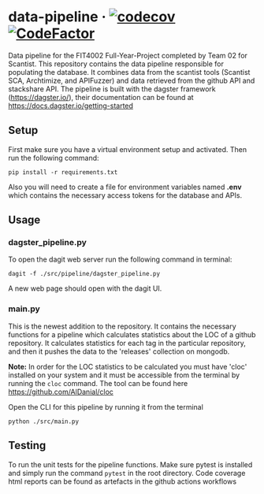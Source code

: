 # data-pipeline &middot; [![codecov](https://codecov.io/gh/CurrantScantist/data-pipeline/branch/main/graph/badge.svg?token=MA5TKV9W4A)](https://codecov.io/gh/CurrantScantist/data-pipeline) [![CodeFactor](https://www.codefactor.io/repository/github/currantscantist/data-pipeline/badge?s=82506a57146579e1e65876e36dee944c5b8649ff)](https://www.codefactor.io/repository/github/currantscantist/data-pipeline)
Data pipeline for the FIT4002 Full-Year-Project completed by Team 02 for Scantist.
This repository contains the data pipeline responsible for populating the database. It combines data from the scantist tools (Scantist SCA, Archtimize, and APIFuzzer) and data retrieved from the github API and stackshare API. The pipeline is built with the dagster framework (https://dagster.io/), their documentation can be found at https://docs.dagster.io/getting-started

## Setup

First make sure you have a virtual environment setup and activated.
Then run the following command:
```
pip install -r requirements.txt
```
Also you will need to create a file for environment variables named **.env** which contains the necessary
access tokens for the database and APIs.

## Usage

### dagster_pipeline.py
To open the dagit web server run the following command in terminal:
```
dagit -f ./src/pipeline/dagster_pipeline.py
```
A new web page should open with the dagit UI.

### main.py
This is the newest addition to the repository. It contains the necessary functions for a pipeline which
calculates statistics about the LOC of a github repository. It calculates statistics for each tag in the
particular repository, and then it pushes the data to the 'releases' collection on mongodb.

**Note:** In order for the LOC statistics to be calculated you must have 'cloc' installed on your system and it must
be accessible from the terminal by running the ```cloc``` command. The tool can be found here https://github.com/AlDanial/cloc

Open the CLI for this pipeline by running it from the terminal
```shell
python ./src/main.py
```

## Testing
To run the unit tests for the pipeline functions. Make sure pytest is installed and simply run the command `pytest`
in the root directory.
Code coverage html reports can be found as artefacts in the github actions workflows

